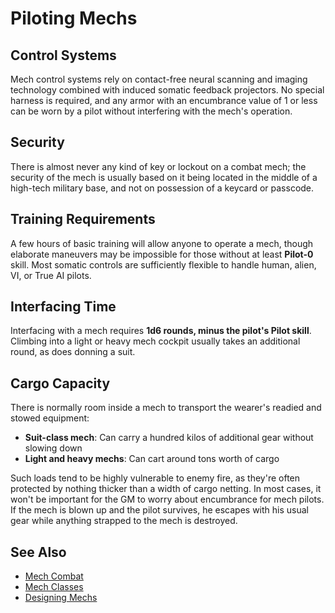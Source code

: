 # Piloting Mechs

## Control Systems

Mech control systems rely on contact-free neural scanning and imaging technology combined with induced somatic feedback projectors. No special harness is required, and any armor with an encumbrance value of 1 or less can be worn by a pilot without interfering with the mech's operation. 

## Security

There is almost never any kind of key or lockout on a combat mech; the security of the mech is usually based on it being located in the middle of a high-tech military base, and not on possession of a keycard or passcode. 

## Training Requirements

A few hours of basic training will allow anyone to operate a mech, though elaborate maneuvers may be impossible for those without at least **Pilot-0** skill. Most somatic controls are sufficiently flexible to handle human, alien, VI, or True AI pilots.

## Interfacing Time

Interfacing with a mech requires **1d6 rounds, minus the pilot's Pilot skill**. Climbing into a light or heavy mech cockpit usually takes an additional round, as does donning a suit.

## Cargo Capacity

There is normally room inside a mech to transport the wearer's readied and stowed equipment:
- **Suit-class mech**: Can carry a hundred kilos of additional gear without slowing down
- **Light and heavy mechs**: Can cart around tons worth of cargo

Such loads tend to be highly vulnerable to enemy fire, as they're often protected by nothing thicker than a width of cargo netting. In most cases, it won't be important for the GM to worry about encumbrance for mech pilots. If the mech is blown up and the pilot survives, he escapes with his usual gear while anything strapped to the mech is destroyed.

## See Also

- [Mech Combat](mech-combat.md)
- [Mech Classes](mechs-overview.md#mech-classes)
- [Designing Mechs](designing-mechs.md)